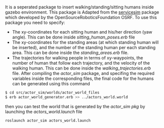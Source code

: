 It is a seperated package to insert walking/standing/sitting humans inside gazebo environment. This package is Adapted from the [servicesim] package which developed by the OpenSourceRoboticsFoundation OSRF. 
To use this package you need to specify:
- The xy-coordinates for each sitting human and his/her direction (yaw angle). This can be done inside *sitting_human_poses.erb* file
- The xy-coordinates for the standing areas (at which standing human will be inserted), and the number of the standing human per each standing area. This can be done inside the *standing_areas.erb* file.
- The trajectories for walking people in terms of xy-waypoints, the number of human that follow each trajectory, and the velocity of the walking human. This can be done inside the *walking_trajectories.erb* file.
After compiling the *actor_sim* package, and specifing the required variables inside the corresponding files, the final code for the humans can be generated using this command
```sh
$ cd src/actor_sim/worlds/actor_world_files
$ erb actor_world_generator.erb >> ../actors_world.world
```
then you can test the world that is generated by the *actor_sim pkg* by launching the *actors_world.launch* file
```sh
roslaunch actor_sim actors_world.launch
```

   [servicesim]:<https://bitbucket.org/osrf/servicesim/wiki/Home>
